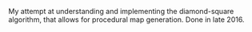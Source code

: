 My attempt at understanding and implementing the diamond-square algorithm, that allows for procedural map generation.
Done in late 2016.
